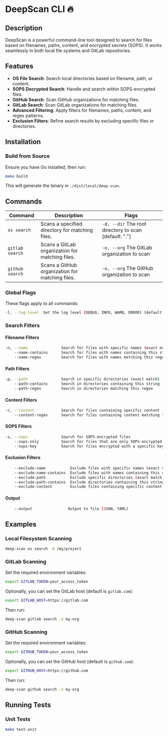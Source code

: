 # DeepScan CLI 🔥

## Description

DeepScan is a powerful command-line tool designed to search for files based on filenames, paths, content, and encrypted secrets (SOPS). It works seamlessly in both local file systems and GitLab repositories.

## Features

- **OS File Search**: Search local directories based on filename, path, or content.
- **SOPS Decrypted Search**: Handle and search within SOPS-encrypted files.
- **GitHub Search**: Scan GitHub organizations for matching files.
- **GitLab Search**: Scan GitLab organizations for matching files.
- **Advanced Filtering**: Apply filters for filenames, paths, content, and regex patterns.
- **Exclusion Filters**: Refine search results by excluding specific files or directories.

## Installation

### Build from Source

Ensure you have Go installed, then run:

```sh
make build
```

This will generate the binary in `./dist/local/deep-scan`.

## Commands

| Command | Description | Flags |
|---------|-------------|-------|
| `os search` | Scans a specified directory for matching files. | `-d, --dir` The root directory to scan [default: "."] |
| `gitlab search` | Scans a GitLab organization for matching files. | `-o, --org` The GitLab organization to scan |
| `github search` | Scans a GitHub organization for matching files. | `-o, --org` The GitHub organization to scan |

### Global Flags

These flags apply to all commands:

```sh
-l, --log-level  Set the log level (DEBUG, INFO, WARN, ERROR) [default: INFO]
```

### Search Filters

#### Filename Filters

```sh
-n, --name               Search for files with specific names (exact match)
    --name-contains      Search for files with names containing this string
    --name-regex         Search for files with names matching this regex
```

#### Path Filters

```sh
-p, --path               Search in specific directories (exact match)
    --path-contains      Search in directories containing this string
    --path-regex         Search in directories matching this regex
```

#### Content Filters

```sh
-c, --content            Search for files containing specific content
    --content-regex      Search for files containing content matching this regex
```

#### SOPS Filters

```sh
-s, --sops               Search for SOPS-encrypted files
    --sops-only          Search for files that are only SOPS-encrypted
    --sops-key           Search for files encrypted with a specific key
```

#### Exclusion Filters

```sh
    --exclude-name           Exclude files with specific names (exact match)
    --exclude-name-contains  Exclude files with names containing this string
    --exclude-path           Exclude specific directories (exact match)
    --exclude-path-contains  Exclude directories containing this string
    --exclude-content        Exclude files containing specific content
```


#### Output

```sh
    --output                Output to file (JSON, YAML)
```
    

## Examples

### Local Filesystem Scanning

```sh
deep-scan os search -d /my/project
```

### GitLab Scanning

Set the required environment variables:

```sh
export GITLAB_TOKEN=your_access_token
```

Optionally, you can set the GitLab host (default is `gitlab.com`):

```sh
export GITLAB_HOST=https://gitlab.com
```

Then run:

```sh
deep-scan gitlab search -o my-org
```

### GitHub Scanning

Set the required environment variables:

```sh
export GITHUB_TOKEN=your_access_token
```

Optionally, you can set the GitHub host (default is `github.com`):

```sh
export GITHUB_HOST=https://github.com
```

Then run:

```sh
deep-scan github search -o my-org
```

## Running Tests

### Unit Tests

```sh
make test-unit
```